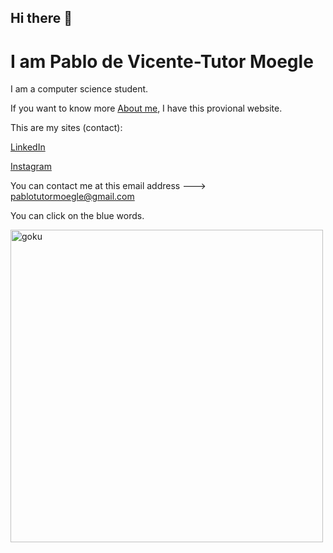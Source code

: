 ## Hi there 👋

# I am Pablo de Vicente-Tutor Moegle

I am a computer science student.

If you want to know more [About me](https://pablotutormoegle.github.io/aboutMe), I have this provional website.

This are my sites (contact):

[LinkedIn](https://www.linkedin.com/in/pablo-tutor-moegle/)

[Instagram](https://www.instagram.com/pablo_dev_tutor/)

You can contact me at this email address ---> pablotutormoegle@gmail.com

You can click on the blue words.

<div>
  <img alt="goku" src="https://d.newsweek.com/en/full/1014939/dragon-ball-super-movie-poster-confirmed-villain-broody-leak-san-diego-comic-con-trailer.jpg?w=1600&h=1600&q=88&f=c4925bd5d08a0dea0122c304806e18b1" height="500" />
</div>
